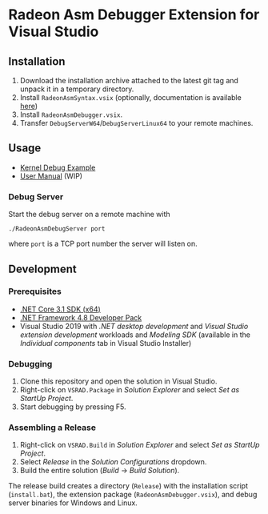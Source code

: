 # Radeon Asm Debugger Extension for Visual Studio

## Installation

1. Download the installation archive attached to the latest git tag and unpack it in a temporary directory.
2. Install `RadeonAsmSyntax.vsix` (optionally, documentation is available [here](https://github.com/vsrad/radeon-asm-tools/tree/master/VSRAD.Syntax#visual-studio-radeon-asm-syntax-highlight-extension))
3. Install `RadeonAsmDebugger.vsix`.
4. Transfer `DebugServerW64`/`DebugServerLinux64` to your remote machines.

## Usage

* [Kernel Debug Example](Example)
* [User Manual](MANUAL.md) (WIP)

### Debug Server

Start the debug server on a remote machine with

```shell
./RadeonAsmDebugServer port
```

where `port` is a TCP port number the server will listen on.

## Development

### Prerequisites

* [.NET Core 3.1 SDK (x64)](https://dotnet.microsoft.com/download/dotnet-core/3.1)
* [.NET Framework 4.8 Developer Pack](https://dotnet.microsoft.com/download/dotnet-framework/net48)
* Visual Studio 2019 with *.NET desktop development* and *Visual Studio extension development* workloads and *Modeling SDK* (available in the *Individual components* tab in Visual Studio Installer)

### Debugging

1. Clone this repository and open the solution in Visual Studio.
2. Right-click on `VSRAD.Package` in *Solution Explorer* and select *Set as StartUp Project*.
3. Start debugging by pressing F5.

### Assembling a Release

1. Right-click on `VSRAD.Build` in *Solution Explorer* and select *Set as StartUp Project*.
2. Select *Release* in the *Solution Configurations* dropdown.
3. Build the entire solution (*Build* -> *Build Solution*).

The release build creates a directory (`Release`) with the installation script
(`install.bat`), the extension package (`RadeonAsmDebugger.vsix`), and debug server
binaries for Windows and Linux.
